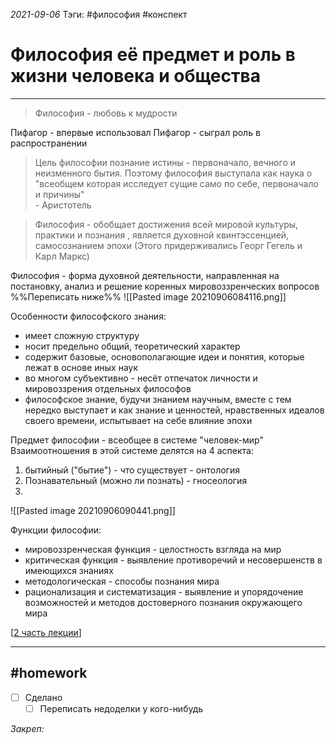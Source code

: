 *2021-09-06*
Тэги: #философия #конспект
# Философия её предмет и роль в жизни человека и общества
---

>Философия - любовь к мудрости

Пифагор - впервые использовал
Пифагор - сыграл роль в распространении

>Цель философии познание истины -
>первоначало, вечного и неизменного бытия.
>Поэтому философия выступала как наука о 
>"всеобщем которая исследует сущие само по себе,
>первоначало и причины" <br>- Аристотель

>Философия - обобщает достижения всей мировой культуры, 
>практики и познания , является духовной квинтэссенцией,
>самосознанием эпохи
>(Этого придерживались Георг Гегель и Карл Маркс)

Философия - форма духовной деятельности, направленная на постановку, анализ и решение коренных мировоззренческих вопросов
%%Переписать ниже%%
![[Pasted image 20210906084116.png]]

Особенности философского знания:
- имеет сложную структуру
- носит предельно общий, теоретический характер
- содержит базовые, основополагающие идеи и понятия, которые лежат в основе иных наук
- во многом субъективно - несёт отпечаток личности и мировоззрения отдельных философов
- философское знание, будучи знанием научным, вместе с тем нередко выступает и как знание и ценностей, нравственных идеалов своего времени, испытывает на себе влияние эпохи

Предмет философии - всеобщее в системе "человек-мир"
Взаимоотношения в этой системе делятся на 4 аспекта:
1. бытийный ("бытие") - что существует - онтология
2. Познавательный (можно ли познать) - гносеология
3. 

![[Pasted image 20210906090441.png]]

Функции философии:
- мировоззренческая функция - целостность взгляда на мир
- критическая функция - выявление противоречий и несовершенств в имеющихся знаниях
- методологическая - способы познания мира
- рационализация и систематизация - выявление и упорядочение возможностей и методов достоверного познания окружающего мира

[[2 часть лекции](philosophy(2).md)]

---

##    #homework 

- [ ]  Сделано
	- [ ] Переписать недоделки у кого-нибудь

_Закреп:_
